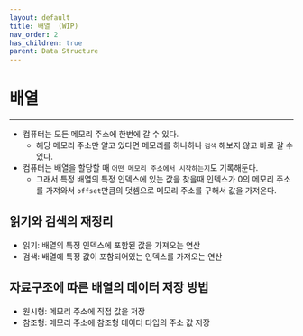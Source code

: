 ```yaml
---
layout: default
title: 배열  (WIP)
nav_order: 2
has_children: true
parent: Data Structure
---
```


# 배열

---

- 컴퓨터는 모든 메모리 주소에 한번에 갈 수 있다.
  - 해당 메모리 주소만 알고 있다면 메모리를 하나하나 `검색` 해보지 않고 바로 갈 수 있다.
- 컴퓨터는 배열을 할당할 때 `어떤 메모리 주소에서 시작하는지`도 기록해둔다.
  - 그래서 특정 배열의 특정 인덱스에 있는 값을 찾을때 인덱스가 0의 메모리 주소를 가져와서 `offset`만큼의 덧셈으로 메모리 주소를 구해서 값을 가져온다.

## 읽기와 검색의 재정리
- 읽기: 배열의 특정 인덱스에 포함된 값을 가져오는 연산
- 검색: 배열에 특정 값이 포함되어있는 인덱스를 가져오는 연산

## 자료구조에 따른 배열의 데이터 저장 방법

- 원시형: 메모리 주소에 직접 값을 저장
- 참조형: 메모리 주소에 참조형 데이터 타입의 주소 값 저장